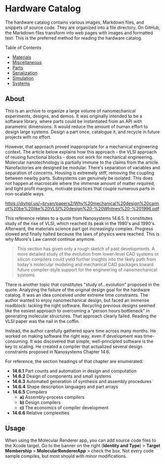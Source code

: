 # Hardware Catalog

The hardware catalog contains various images, Markdown files, and snippets of source code. They are organized into a file directory. On GitHub, the Markdown files transform into web pages with images and formatted text. This is the preferred method for reading the hardware catalog.

Table of Contents
- [Materials](./Materials/README.md)
- [Miscellaneous](./Miscellaneous/README.md)
- [Parts](./Parts/README.md)
- [Serialization](./Serialization/README.md)
- [Simulation](./Simulation/README.md)
- [Systems](./Systems/README.md)

## About

This is an archive to organize a large volume of nanomechanical experiments, designs, and demos. It was originally intended to be a software library, where parts could be instantiated from an API with parametric dimensions. It would reduce the amount of human effort to design large systems. Design a part once, catalogue it, and recycle in future projects with no effort.

However, that approach proved inappropriate for a mechanical engineering context. The article below explains how this approach - the VLSI approach of reusing functional blocks - does not work for mechanical engineering. Molecular nanotechnology is partially immune to the claims from the article. Nanofactories are designed be modular. There's separation of variables and separation of concerns. Housing is extremely stiff, removing the coupling between nearby parts. Subsystems can genuinely be isolated. This does not happen at macroscale where the immense amount of matter required, and tight profit margins, motivate practices that couple numerous parts in non-scalable ways.

https://diyhpl.us/~bryan/papers2/Why%20mechanical%20design%20cannot%20be%20like%20VLSI%20design%20-%20Whitney%20-%201996.pdf

This reference relates to a quote from Nanosystems 14.6.5. It constitutes study of the rise of VLSI, which reached its peak in the 1980's and 1990's. Afterward, the materials science part got increasingly complex. Progress slowed and finally halted because the laws of physics were reached. This is why Moore's Law cannot continue anymore.

> This section has given only a rough sketch of past developments. A more detailed study of the evolution from lower-level CAD systems ot silicon compilers could yield further insights into the likely path from today's molecular modeling and mechanical CAD packages toward future compiler-style support for the engineering of nanomechanical systems.

There is another topic that constitutes "study of...evolution" proposed in the quote. Analyzing the failure of the original design goal for the hardware catalog. It was an idea conceived under extreme time constraints. The author wanted to enjoy nanomechanical design, but faced an immense roadblock: lacking the right software. Recycling previous designs seemed like the easiest approach to overcoming a "person hours bottleneck" in generating molecular structures. That approach clearly failed. Reading the VLSI paper was the nail in the coffin.

Instead, the author carefully gathered spare time across many months. He worked on making software the right way, even if development was time-consuming. It was discovered that simple, well-principled software is the key to scaling. He created a compiler that actualized several design constraints proposed in Nanosystems Chapter 14.6.

For reference, the section headings of that chapter are enumerated:
- <b>14.6.1</b> Part counts and automation in design and computation
- <b>14.6.2</b> Design of components and small systems
- <b>14.6.3</b> Automated generation of synthesis and assembly procedures
- <b>14.6.4</b> Shape description languages and part arrays
- <b>14.6.5</b> Compilers
  - <b>a)</b> Assembly-process compilers
  - <b>b)</b> Design compilers
  - <b>c)</b> The economics of compiler development
- <b>14.6.6</b> Relative complexities

## Usage

When using the Molecular Renderer app, you can add source code files to the Xcode target. Go to the banner on the right (<b>Identity and Type</b>) > <b>Target Membership</b> > <b>MolecularRendererApp</b> > check the box. Not every code sample compiles, but most should with minor modifications.
